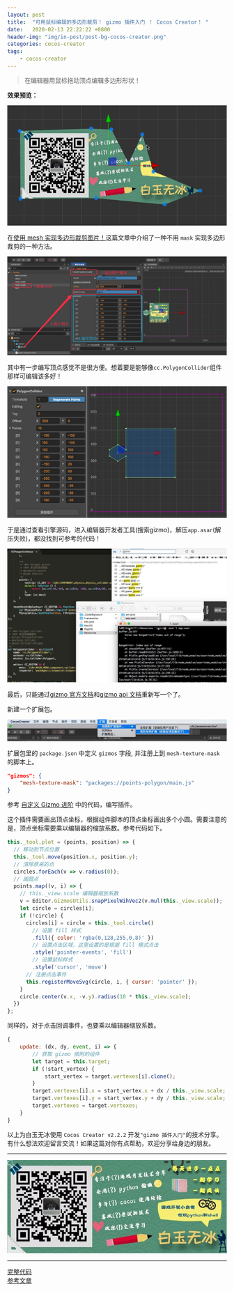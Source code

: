```yaml
---
layout: post
title:  "可用鼠标编辑的多边形裁剪！ gizmo 插件入门 ！ Cocos Creator！ "
date:   2020-02-13 22:22:22 +0800
header-img: "img/in-post/post-bg-cocos-creator.png"
categories: cocos-creator
tags:
    - cocos-creator
---
```


> 在编辑器用鼠标拖动顶点编辑多边形形状！  

**效果预览：**

![](/img/in-post/202002/13-01.gif)  


在[使用 mesh 实现多边形裁剪图片！](http://lamyoung.com/cocos-creator/2020/01/10/ccc-mesh-texture/)这篇文章中介绍了一种不用 `mask` 实现多边形裁剪的一种方法。

![](/img/in-post/202001/10-01.png)   

其中有一步编写顶点感觉不是很方便。想着要是能够像`cc.PolygonCollider`组件那样可编辑该多好！

![](/img/in-post/202002/13-02.jpg)   

于是通过查看引擎源码，进入编辑器开发者工具(搜索gizmo)，解压`app.asar`(解压失败)，都没找到可参考的代码！

![](/img/in-post/202002/13-03.jpg)   

最后，只能通过[gizmo 官方文档](https://docs.cocos.com/creator/manual/zh/extension/custom-gizmo.html)和[gizmo api 文档](https://docs.cocos.com/creator/manual/zh/extension/api/editor-framework/renderer/gizmo.html)重新写一个了。

新建一个扩展包。

![](/img/in-post/202002/13-04.jpg)  

扩展包里的 `package.json` 中定义 `gizmos` 字段, 并注册上到 `mesh-texture-mask` 的脚本上。  

```json
"gizmos": {
	"mesh-texture-mask": "packages://points-polygon/main.js"
}
```

参考 [自定义 Gizmo 进阶](https://docs.cocos.com/creator/manual/zh/extension/custom-gizmo-advance.html) 中的代码，编写插件。 

这个插件需要画出顶点坐标，根据组件脚本的顶点坐标画出多个小圆。需要注意的是，顶点坐标需要乘以编辑器的缩放系数。参考代码如下。  

```js
this._tool.plot = (points, position) => {
  // 移动到节点位置
  this._tool.move(position.x, position.y);
  // 清除原来的点
  circles.forEach(v => v.radius(0));
  // 画圆点
  points.map((v, i) => {
    // this._view.scale 编辑器缩放系数
    v = Editor.GizmosUtils.snapPixelWihVec2(v.mul(this._view.scale));
    let circle = circles[i];
    if (!circle) {
      circles[i] = circle = this._tool.circle()
        // 设置 fill 样式
        .fill({ color: 'rgba(0,128,255,0.8)' })
        // 设置点击区域，这里设置的是根据 fill 模式点击
        .style('pointer-events', 'fill')
        // 设置鼠标样式
        .style('cursor', 'move')
      // 注册点击事件
      this.registerMoveSvg(circle, i, { cursor: 'pointer' });
    }
    circle.center(v.x, -v.y).radius(10 * this._view.scale);
  })
};
```

同样的，对于点击回调事件，也要乘以编辑器缩放系数。

```js
{
    update: (dx, dy, event, i) => {
        // 获取 gizmo 依附的组件
        let target = this.target;
        if (!start_vertex) {
            start_vertex = target.vertexes[i].clone();
        }
        target.vertexes[i].x = start_vertex.x + dx / this._view.scale;
        target.vertexes[i].y = start_vertex.y + dy / this._view.scale;
        target.vertexes = target.vertexes;
    }
}
```


以上为白玉无冰使用 `Cocos Creator v2.2.2` 开发`"gizmo 插件入门"`的技术分享。有什么想法欢迎留言交流！如果这篇对你有点帮助，欢迎分享给身边的朋友。  

---

![](/img/in-post/bottom.png)  

---


[完整代码](https://github.com/baiyuwubing/cocos-creator-examples/tree/master/meshTexture)   
[参考文章](https://mp.weixin.qq.com/s/YjH9PAWvtgPiDGxp9y7big)   